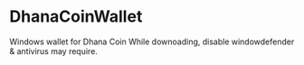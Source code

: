 # DhanaCoinWallet
Windows wallet for Dhana Coin
While downoading, disable windowdefender & antivirus may require.
